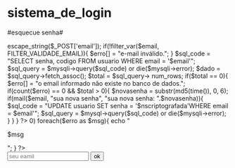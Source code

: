 # sistema_de_login
#esquecue senha#
<?php
    include("conexao.php");
    if(isset($_POST[ok]))
    {
        $email = $mysqli->escape_string($_POST['email']);
        if(!filter_var($email, FILTER_VALIDADE_EMAIL)){
            $erro[] = "e-mail inválido.";
        }
        $sql_code = "SELECT senha, codigo FROM usuario WHERE email = '$email'";
        $sql_query = $mysqli->query($sql_code) or die($mysqli->error);
        $dado = $sql_query->fetch_assoc();
        $total = $sql_query-> num_rows;

        if($total == 0){
           $erro[] = "o email informado não existe no banco de dados.";
           if(count($erro) == 0 && $total > 0){
               $novasenha = substr(md5(time()), 0, 6);
               

               if(mail($email, "sua nova senha", "sua nova senha: ".$novasenha)){
                   $sql_code = "UPDATE usuario SET senha = '$nscriptografada'WHERE email = $email'";
                   $sql_query = $mysql->query($sql_code) or die($mysqli->error);

               }
           }

    }

?>
<html>
<head>
    <meta charset="utf-8">
    </head>
    <body>
        <?php if(count($erro) > 0)
                foreach($erro as $msg){
                    echo "<p>$msg</p>";
                }
            ?>
        <form method="POST" action="">
        <input placeholder="seu eamil" name="email" type="text">
        <input name="ok" value="ok" type="submit">
    </form>
    </body>
    </html>